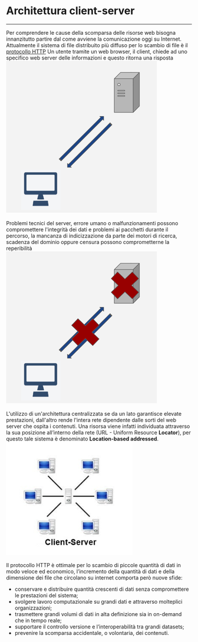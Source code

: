 <div class="text-center">
    <h1>Architettura client-server</h1>
    <hr>
</div>
Per comprendere le cause della scomparsa delle risorse web bisogna innanzitutto partire dal come avviene la comunicazione oggi su Internet. 
Attualmente il sistema di file distribuito più diffuso per lo scambio di file è il <a  class="text-decoration-none" href="https://it.wikipedia.org/wiki/Hypertext_Transfer_Protocol">protocollo HTTP</a>
Un utente tramite un web browser, il client, chiede ad uno specifico web server delle informazioni e questo ritorna una risposta
<br>
<div class="text-center">
    <img src="docs/intro/img/http-1.png">
</div>
<br>
Problemi tecnici del server, errore umano o malfunzionamenti possono compromettere l'integrità dei dati e problemi ai pacchetti durante il percorso, la mancanza di indicizzazione da parte dei motori di ricerca, scadenza del dominio oppure censura possono comprometterne la reperibilità 
<br>
<div class="text-center">
    <img src="docs/intro/img/http-2.png">
</div>
<br>
L'utilizzo di un'architettura centralizzata se da un lato garantisce elevate prestazioni, dall'altro rende l'intera rete dipendente dalle sorti del web server che ospita i contenuti. Una risorsa viene infatti individuata attraverso la sua posizione all’interno della rete (URL - Uniform Resource <b>Locator</b>), per questo tale sistema è denominato <b>Location-based addressed</b>.
<br>
<div class="text-center">
    <img src="docs/intro/img/client-server.png">
</div>
<br>
Il protocollo HTTP è ottimale per lo scambio di piccole quantità di dati in modo veloce ed economico, l’incremento della quantità di dati e della dimensione dei file che circolano su internet comporta però nuove sfide:

- conservare e distribuire quantità crescenti di dati senza compromettere le prestazioni del sistema;
- svolgere lavoro computazionale su grandi dati e attraverso molteplici organizzazioni;
- trasmettere grandi volumi di dati in alta definizione sia in on-demand che in tempo reale;
- supportare il controllo versione e l’interoperabilità tra grandi datasets;
- prevenire la scomparsa accidentale, o volontaria, dei contenuti.


